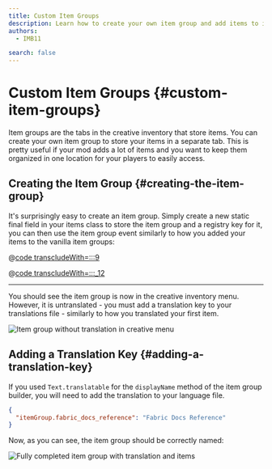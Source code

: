```yaml
---
title: Custom Item Groups
description: Learn how to create your own item group and add items to it.
authors:
  - IMB11

search: false
---
```


# Custom Item Groups {#custom-item-groups}

Item groups are the tabs in the creative inventory that store items. You can create your own item group to store your items in a separate tab. This is pretty useful if your mod adds a lot of items and you want to keep them organized in one location for your players to easily access.

## Creating the Item Group {#creating-the-item-group}

It's surprisingly easy to create an item group. Simply create a new static final field in your items class to store the item group and a registry key for it, you can then use the item group event similarly to how you added your items to the vanilla item groups:

@[code transcludeWith=:::9](@/reference/1.21/src/main/java/com/example/docs/item/ModItems.java)

@[code transcludeWith=:::_12](@/reference/1.21/src/main/java/com/example/docs/item/ModItems.java)

<hr />

You should see the item group is now in the creative inventory menu. However, it is untranslated - you must add a translation key to your translations file - similarly to how you translated your first item.

![Item group without translation in creative menu](/assets/develop/items/itemgroups_0.png)

## Adding a Translation Key {#adding-a-translation-key}

If you used `Text.translatable` for the `displayName` method of the item group builder, you will need to add the translation to your language file.

```json
{
  "itemGroup.fabric_docs_reference": "Fabric Docs Reference"
}
```

Now, as you can see, the item group should be correctly named:

![Fully completed item group with translation and items](/assets/develop/items/itemgroups_1.png)
